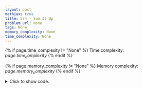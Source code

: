 ```yaml
---
layout: post
mathjax: true
title: 574 - Sum It Up
problem_url: None
tags: None
memory_complexity: None
time_complexity: None
---
```




{% if page.time_complexity != "None" %}
Time complexity: ${{ page.time_complexity }}$
{% endif %}

{% if page.memory_complexity != "None" %}
Memory complexity: ${{ page.memory_complexity }}$
{% endif %}

<details>
<summary>
<p style="display:inline">Click to show code.</p>
</summary>
```cpp
{% raw %}
using namespace std;
using vi = vector<int>;
const int NMAX = 12 + 8;
int t, n;
int x[NMAX];
void print_ans(vi ans)
{
    for (auto &elem : ans)
    {
        if (&elem != &ans.front())
            cout << "+";
        cout << elem;
    }
    cout << endl;
}
bool backtrack(int pos, int sum, vi cur_ans)
{
    bool found = false;
    if (sum == t)
    {
        print_ans(cur_ans);
        return true;
    }
    if (sum > t or pos > n)
        return false;
    for (int i = pos; i < n; ++i)
    {
        if (i != pos and
            x[i] == x[i - 1])
            continue;
        cur_ans.push_back(x[i]);
        found |= backtrack(i + 1, sum + x[i], cur_ans);
        cur_ans.pop_back();
    }
    return found;
}
int main(void)
{
    while (cin >> t >> n and n != 0)
    {
        for (int i = 0; i < n; ++i)
            cin >> x[i];
        cout << "Sums of " << t << ":" << endl;
        if (not backtrack(0, 0, vi()))
            cout << "NONE" << endl;
    }
    return 0;
}

{% endraw %}
```
</details>

